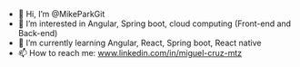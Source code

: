 - 👋 Hi, I’m @MikeParkGit 
- 👀 I’m interested in Angular, Spring boot, cloud computing (Front-end and Back-end)
- 🌱 I’m currently learning Angular, React, Spring boot, React native
- 📫 How to reach me: www.linkedin.com/in/miguel-cruz-mtz

<!---
MikeParkGit/MikeParkGit is a ✨ special ✨ repository because its `README.md` (this file) appears on your GitHub profile.
You can click the Preview link to take a look at your changes.
--->
